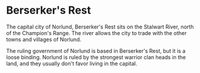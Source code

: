 # Berserker's Rest
The capital city of Norlund, Berserker's Rest sits on the Stalwart River, north of the Champion's Range. The river allows the city to trade with the other towns and villages of Norlund. 

The ruling government of Norlund is based in Berserker's Rest, but it is a loose binding. Norlund is ruled by the strongest warrior clan heads in the land, and they usually don't favor living in the capital. 